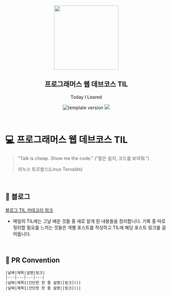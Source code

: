 <br/>
<p align="middle" >
  <img width="200px;" src="./src/images/prgms-logo.png"/>
</p>
<h2 align="middle">프로그래머스 웹 데브코스 TIL</h2>
<p align="middle">Today I Leared</p>
<p align="middle">
  <img src="https://img.shields.io/badge/version-1.0.0-blue?style=flat-square" alt="template version"/>
  <img src="https://img.shields.io/badge/language-md-md.svg?style=flat-square"/>
</p>

<p align="middle">
  <!-- <a href="#">☕ 블로그 링크</a> -->  
</p>

<br/>

# 💻 프로그래머스 웹 데브코스 TIL

> "Talk is cheap. Show me the code."
> ("말은 쉽지, 코드를 보여줘.")
>
> 리누스 토르발스(Linus Torvalds)

<br/>

## 📖 블로그

[블로그 TIL 카테고리 링크](https://suhyunsim.github.io/categories/TIL)

* 매일의 TIL에는 그날 배운 것들 중 새로 알게 된 내용들을 정리합니다. 기록 중 따로 정리할 필요를 느끼는 것들은 개별 포스트를 작성하고 TIL에 해당 포스트 링크를 걸어둡니다.

<br>

## 📝 PR Convention
```
|날짜|제목|설명|링크|
|---|---|---|---|
|날짜|제목1|간단한 한 줄 설명|[링크]()|
|날짜|제목1|간단한 한 줄 설명|[링크]()|
```
